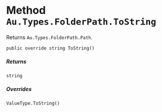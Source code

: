 # Method `Au.Types.FolderPath.ToString`

Returns `Au.Types.FolderPath.Path`.

```
public override string ToString()
```

##### Returns

`string`

##### Overrides

`ValueType.ToString()`